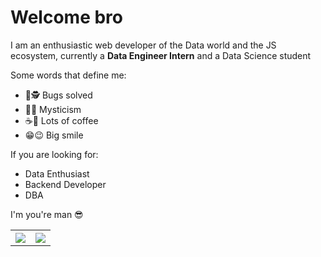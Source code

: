 <!--
**AlbertPlata/AlbertPlata** is a ✨ _special_ ✨ repository because its `README.md` (this file) appears on your GitHub profile.
Here are some ideas to get you started:
<img src = "https://github-readme-stats.vercel.app/api/wakatime?username=albertplata">
<img src = "https://github-readme-stats.vercel.app/api/top-langs?username=albertplata">

extra repo <img src = "https://github-readme-stats.vercel.app/api/pin/?username=albertplata&repo=ProgrammingDS">
- 🔭 I’m currently working on ...
- 🌱 I’m currently learning ...
- 👯 I’m looking to collaborate on ...
- 🤔 I’m looking for help with ...
- 💬 Ask me about ...
- 📫 How to reach me: ...
- 😄 Pronouns: ...
- ⚡ Fun fact: ...
- 🔭 I’m currently working on my Python Skills
- 🌱 I’m currently learning about Data and Tools
- 🤔 I’m looking for help with haskell
- 💬 Ask me about JavaScript ecosystem
- ⚡ Fun fact: I will never have enough musical instruments
<img src = "https://github-readme-stats.vercel.app/api?username=albertplata&show_icons=true&theme=tokyonight&hide=stars,prs,contribs">
<img src = "https://github-readme-stats.vercel.app/api/top-langs/?username=albertplata&layout=compact&theme=jolly">
<div></div>
Bugs solved, mysticism, lots of coffee and a big smile describe me


<img src = "https://github-readme-stats.vercel.app/api?username=albertplata&show_icons=true&theme=tokyonight&hide=stars,prs,contribs">       <img src = "https://github-readme-stats.vercel.app/api/top-langs/?username=albertplata&layout=compact&theme=jolly">
-->
# Welcome bro
I am an enthusiastic web developer of the Data world and the JS ecosystem, currently a **Data Engineer Intern** and a Data Science student

Some words that define me:
- 🐞🕵 Bugs solved
- 🧙🌖 Mysticism
- ☕🍵 Lots of coffee
- 😁😉 Big smile

If you are looking for:
- Data Enthusiast
- Backend Developer
- DBA

I'm you're man 😎

<table>
  <tr>
    <th>
      <img src = "https://github-readme-stats.vercel.app/api?username=albertplata&show_icons=true&theme=tokyonight&hide=stars,prs,contribs">
    </th>
    <th>
      <img src = "https://github-readme-stats.vercel.app/api/top-langs/?username=albertplata&layout=compact&theme=jolly">
    </th>
  </tr>
</table>



